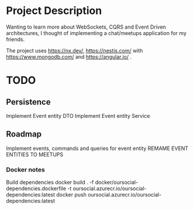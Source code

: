 # Project Description

Wanting to learn more about WebSockets, CQRS and Event Driven architectures, I thought of implementing a chat/meetups application for my friends.

The project uses https://nx.dev/, https://nestjs.com/ with https://www.mongodb.com/ and https://angular.io/ .


# TODO

## Persistence

Implement Event entity DTO
Implement Event entity Service

## Roadmap
Implement events, commands and queries for event entity
REMAME EVENT ENTITIES TO MEETUPS

### Docker notes

Build dependencies
docker build . -f docker/oursocial-dependencies.dockerfile -t oursocial.azurecr.io/oursocial-dependencies:latest
docker push oursocial.azurecr.io/oursocial-dependencies:latest

